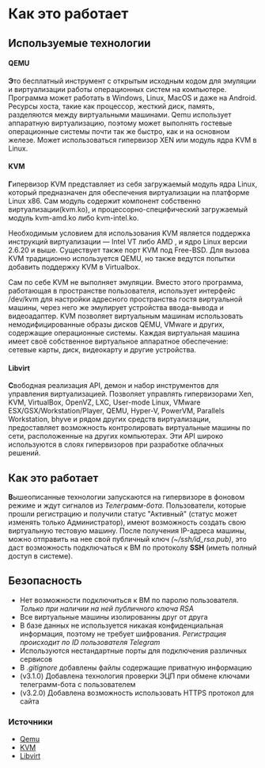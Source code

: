 # Как это работает
## Используемые технологии

#### QEMU
**Э**то бесплатный инструмент с открытым исходным кодом для эмуляции и виртуализации работы операционных систем на компьютере. Программа может работать в Windows, Linux, MacOS и даже на Android. Ресурсы хоста, такие как процессор, жесткий диск, память, разделяются между виртуальными машинами. Qemu использует аппаратную виртуализацию, поэтому может выполнять гостевые операционные системы почти так же быстро, как и на основном железе. Может использоваться гипервизор XEN или модуль ядра KVM в Linux.

#### KVM
**Г**ипервизор KVM представляет из себя загружаемый модуль ядра Linux, который предназначен для обеспечения виртуализации на платформе Linux x86. Сам модуль содержит компонент собственно виртуализации(kvm.ko), и процессорно-специфический загружаемый модуль kvm-amd.ko либо kvm-intel.ko.

Необходимым условием для использования KVM является поддержка инструкций виртуализации — Intel VT либо AMD , и ядро Linux версии 2.6.20 и выше. Существует также порт KVM под Free-BSD. Для вызова KVM традиционно используется QEMU, но также ведутся попытки добавить поддержку KVM в Virtualbox. 

Сам по себе KVM не выполняет эмуляции. Вместо этого программа, работающая в пространстве пользователя, использует интерфейс /dev/kvm для настройки адресного пространства гостя виртуальной машины, через него же эмулирует устройства ввода-вывода и видеоадаптер. KVM позволяет виртуальным машинам использовать немодифицированные образы дисков QEMU, VMware и других, содержащие операционные системы. Каждая виртуальная машина имеет своё собственное виртуальное аппаратное обеспечение: сетевые карты, диск, видеокарту и другие устройства.

#### Libvirt
**C**вободная реализация API, демон и набор инструментов для управления виртуализацией. Позволяет управлять гипервизорами Xen, KVM, VirtualBox, OpenVZ, LXC, User-mode Linux, VMware ESX/GSX/Workstation/Player, QEMU, Hyper-V, PowerVM, Parallels Workstation, bhyve и рядом других средств виртуализации, предоставляет возможность контролировать виртуальные машины по сети, расположенные на других компьютерах. Эти API широко используются в слоях гипервизоров при разработке облачных решений. 

## Как это работает
**В**ышеописанные технологии запускаются на гипервизоре в фоновом режиме и ждут сигналов из *Телеграмм-бота*. Пользователи, которые прошли регистрацию и получили статус "Активный" (статус может изменять только Администратор), имеют возможность создать свою виртуальную тестовую машину. После получения IP-адреса машины, можно отправить на нее свой публичный ключ *(~/ssh/id_rsa.pub)*, это даст возможность подключаться к ВМ по протоколу **SSH** (иметь полный доступ в системе). 

## Безопасность
- Нет возможности подключиться к ВМ по паролю пользователя. *Только при наличии на ней публичного ключа RSA*
- Все виртуальные машины изолированны друг от друга
- В базе данных не используется никакая конфиденциальная информация, поэтому не требует шифрования. *Регистрация происходит по ID пользователя Telegram*
- Используются нестандартные порты для подключения различных сервисов
- В *.gitignore* добавлены файлы содержащие приватную информацию
- (v3.1.0) Добавлена технология проверки ЭЦП при обмене ключами телеграмм-бота с пользователем
- (v3.2.0) Добавлена возможность использовать HTTPS протокол для сайта

### Источники
* [Qemu](https://losst.ru/kak-polzovatsya-qemu)
* [KVM](https://losst.ru/kvm)
* [Libvirt](https://ru.wikipedia.org/wiki/Libvirt)
